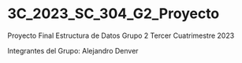 # 3C_2023_SC_304_G2_Proyecto
Proyecto  Final Estructura de Datos Grupo 2 Tercer Cuatrimestre 2023

Integrantes del Grupo:
Alejandro Denver
